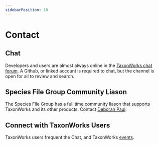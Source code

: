 ```yaml
---
sidebarPosition: 10
---
```


# Contact 

## Chat

Developers and users are almost always online in the [TaxonWorks chat forum](https://gitter.im/SpeciesFileGroup/taxonworks). A Github, or linked account is required to chat, but the channel is open for all to review and search.

## Species File Group Community Liason

The Species File Group has a full time community liason that supports TaxonWorks and its other products. Contact [Deborah Paul](mailto:dlpaul@illinois.edu).

## Connect with TaxonWorks Users

TaxonWorks users frequent the Chat, and TaxonWorks [events](/about/events).



